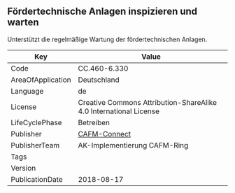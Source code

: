 ## Fördertechnische Anlagen inspizieren und warten
Unterstützt die regelmäßige Wartung der fördertechnischen Anlagen.

Key | Value |
--|--|
Code | CC.460-6.330 |  
AreaOfApplication | Deutschland |  
Language | de |  
License | Creative Commons Attribution-ShareAlike 4.0 International License |  
LifeCyclePhase | Betreiben |  
Publisher | [CAFM-Connect](https://www.cafm-connect.org) |  
PublisherTeam | AK-Implementierung CAFM-Ring |  
Tags |  |  
Version |  |  
PublicationDate | 2018-08-17 |  
